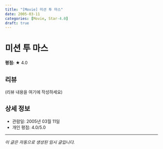 ```yaml
---
title: "[Movie] 미션 투 마스"
date: 2005-03-11
categories: [Movie, Star-4.0]
draft: true
---
```


# 미션 투 마스

**평점:** ★ 4.0

## 리뷰

(리뷰 내용을 여기에 작성하세요)

## 상세 정보

- 관람일: 2005년 03월 11일
- 개인 평점: 4.0/5.0

---

*이 글은 자동으로 생성된 임시 글입니다.*
